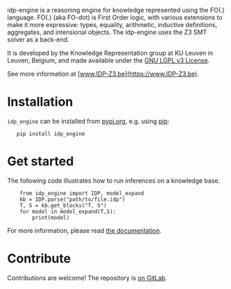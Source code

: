 idp-engine is a reasoning engine for knowledge represented using the FO(.) language.
FO(.) (aka FO-dot) is First Order logic, with various extensions to make it more expressive:  types, equality, arithmetic, inductive definitions, aggregates, and intensional objects.
The idp-engine uses the Z3 SMT solver as a back-end.

It is developed by the Knowledge Representation group at KU Leuven in Leuven, Belgium, and made available under the [GNU LGPL v3 License](https://www.gnu.org/licenses/lgpl-3.0.txt).

See more information at [www.IDP-Z3.be](https://www.IDP-Z3.be).


# Installation

``idp_engine`` can be installed from [pypi.org](https://pypi.org/), e.g. using [pip](https://pip.pypa.io/en/stable/user_guide/):

```
   pip install idp_engine
```

# Get started

The following code illustrates how to run inferences on a knowledge base.

```
    from idp_engine import IDP, model_expand
    kb = IDP.parse("path/to/file.idp")
    T, S = kb.get_blocks("T, S")
    for model in model_expand(T,S):
        print(model)
```

For more information, please read [the documentation](http://docs.idp-z3.be/en/latest/).

# Contribute

Contributions are welcome!  The repository is [on GitLab](https://gitlab.com/krr/IDP-Z3).